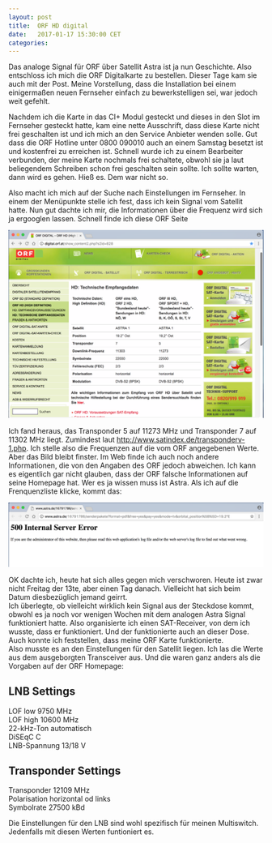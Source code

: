 ```yaml
---
layout: post
title:  ORF HD digital 
date:   2017-01-17 15:30:00 CET
categories: 
---
```


Das analoge Signal für ORF über Satellit Astra ist ja nun Geschichte. Also entschloss ich mich die ORF Digitalkarte zu bestellen. Dieser Tage kam sie auch mit der Post. Meine Vorstellung, dass die Installation bei einem einigermaßen neuen Fernseher einfach zu bewerkstelligen sei, war jedoch weit gefehlt. 

Nachdem ich die Karte in das CI+ Modul gesteckt und dieses in den Slot im Fernseher gesteckt hatte, kam eine nette Ausschrift, dass diese Karte nicht frei geschalten ist und ich mich an den Service Anbieter wenden solle. Gut dass die ORF Hotline unter 0800 090010 auch an einem Samstag besetzt ist und kostenfrei zu erreichen ist. Schnell wurde ich zu einem Bearbeiter verbunden, der meine Karte nochmals frei schaltete, obwohl sie ja laut beliegendem Schreiben schon frei geschalten sein sollte. Ich sollte warten, dann wird es gehen. Hieß es. Dem war nicht so. 

Also macht ich mich auf der Suche nach Einstellungen im Fernseher. In einem der Menüpunkte stelle ich fest, dass ich kein Signal vom Satellit hatte. Nun gut dachte ich mir, die Informationen über die Frequenz wird sich ja ergooglen lassen. Schnell finde ich diese ORF Seite

<img src="/images/orf_digital_info.png" alt="orf_digital_info.png" style="width: 800px;"/>

Ich fand heraus, das Transponder 5 auf 11273 MHz und Transponder 7 auf 11302 MHz liegt. Zumindest laut http://www.satindex.de/transponderv-1.php. Ich stelle also die Frequenzen auf die vom ORF angegebenen Werte. Aber das Bild bleibt finster. Im Web finde ich auch noch andere Informationen, die von den Angaben des ORF jedoch abweichen. Ich kann es eigentlich gar nicht glauben, dass der ORF falsche Informationen auf seine Homepage hat. Wer es ja wissen muss ist Astra. Als ich auf die Frenquenzliste klicke, kommt das: 

<img src="/images/astra_home_page.png" alt="astra_home_page.png" style="width: 800px;"/>

OK dachte ich, heute hat sich alles gegen mich verschworen. Heute ist zwar nicht Freitag der 13te, aber einen Tag danach. Vielleicht hat sich beim Datum diesbezüglich jemand geirrt.  
Ich überlegte, ob vielleicht wirklich kein Signal aus der Steckdose kommt, obwohl es ja noch vor wenigen Wochen mit dem analogen Astra Signal funktioniert hatte. Also organisierte ich einen SAT-Receiver, von dem ich wusste, dass er funktioniert. Und der funktionierte auch an dieser Dose. Auch konnte ich feststellen, dass meine ORF Karte funktionierte.  
Also musste es an den Einstellungen für den Satellit liegen. Ich las die Werte aus dem ausgeborgten Transceiver aus. Und die waren ganz anders als die Vorgaben auf der ORF Homepage:

## LNB Settings

LOF low 9750 MHz  
LOF high 10600 MHz  
22-kHz-Ton automatisch  
DiSEqC C  
LNB-Spannung 13/18 V  

## Transponder Settings

Transponder 12109 MHz  
Polarisation horizontal od links  
Symbolrate 27500 kBd   

Die Einstellungen für den LNB sind wohl spezifisch für meinen Multiswitch. Jedenfalls mit diesen Werten funtioniert es. 


